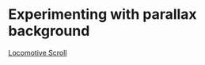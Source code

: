 # Experimenting with parallax background

[Locomotive Scroll](https://locomotivemtl.github.io/locomotive-scroll/)
